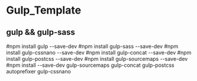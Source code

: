 # Gulp_Template

## gulp && gulp-sass

#npm install gulp --save-dev
#npm install gulp-sass --save-dev
#npm install gulp-cssnano --save-dev
#npm install gulp-concat --save-dev
#npm install gulp-postcss --save-dev
#npm install gulp-sourcemaps --save-dev
#npm install --save-dev gulp-sourcemaps gulp-concat gulp-postcss autoprefixer gulp-cssnano
